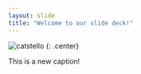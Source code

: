 ```yaml
---
layout: slide
title: "Welcome to our slide deck!"
---
```


![catstello](https://octodex.github.com/images/catstello.png)
{: .center}

This is a new caption!
